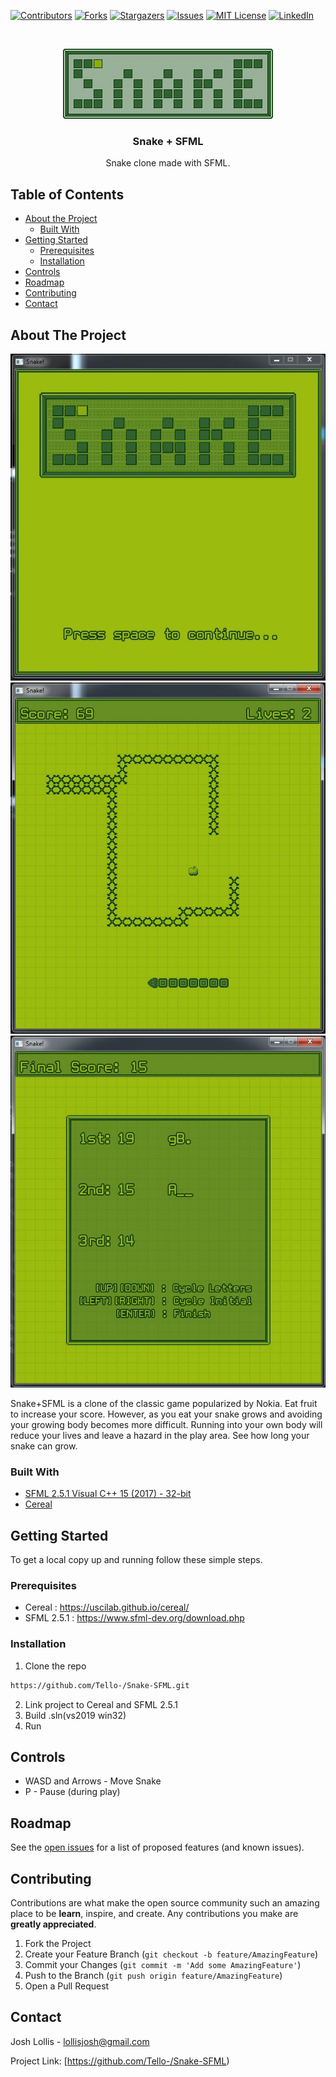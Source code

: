 <!-- PROJECT SHIELDS -->
<!--
*** I'm using markdown "reference style" links for readability.
*** Reference links are enclosed in brackets [ ] instead of parentheses ( ).
*** See the bottom of this document for the declaration of the reference variables
*** for contributors-url, forks-url, etc. This is an optional, concise syntax you may use.
*** https://www.markdownguide.org/basic-syntax/#reference-style-links
-->
[![Contributors][contributors-shield]][contributors-url]
[![Forks][forks-shield]][forks-url]
[![Stargazers][stars-shield]][stars-url]
[![Issues][issues-shield]][issues-url]
[![MIT License][license-shield]][license-url]
[![LinkedIn][linkedin-shield]][linkedin-url]



<!-- PROJECT LOGO -->
<br />
<p align="center">
  <a href="https://github.com/Tello-/Snake-SFML">
    <img src="https://github.com/Tello-/Snake-SFML/blob/master/Snake/Snake_Logo.png" alt="Logo" width="336" height="112 ">
  </a>

  <h3 align="center">Snake + SFML</h3>

  <p align="center">
    Snake clone made with SFML.    
</p>



<!-- TABLE OF CONTENTS -->
## Table of Contents

* [About the Project](#about-the-project)
  * [Built With](#built-with)
* [Getting Started](#getting-started)
  * [Prerequisites](#prerequisites)
  * [Installation](#installation)
* [Controls](#controls)
* [Roadmap](#roadmap)
* [Contributing](#contributing)
* [Contact](#contact)



<!-- ABOUT THE PROJECT -->
## About The Project

![Snake+SFML][product-screenshot]
![Snake+SFML][product-screenshot2]
![Snake+SFML][product-screenshot3]

Snake+SFML is a clone of the classic game popularized by Nokia. Eat fruit to increase your score. However, as you eat your snake grows and avoiding your growing body becomes more difficult. Running into your own body will reduce your lives and leave a hazard in the play area. See how long your snake can grow.


### Built With

* [SFML 2.5.1 Visual C++ 15 (2017) - 32-bit](https://www.sfml-dev.org/download/sfml/2.5.1/)
* [Cereal](https://github.com/USCiLab/cereal.git)



<!-- GETTING STARTED -->
## Getting Started

To get a local copy up and running follow these simple steps.

### Prerequisites

* Cereal : https://uscilab.github.io/cereal/
* SFML 2.5.1 : https://www.sfml-dev.org/download.php

### Installation
 
1. Clone the repo
```sh
https://github.com/Tello-/Snake-SFML.git
```
2. Link project to Cereal and SFML 2.5.1 
3. Build .sln(vs2019 win32)
4. Run

<!-- CONTROLS -->
## Controls
* WASD and Arrows - Move Snake
* P - Pause (during play)

<!-- ROADMAP -->
## Roadmap

See the [open issues](https://github.com/Tello-/Snake-SFML/issues) for a list of proposed features (and known issues).



<!-- CONTRIBUTING -->
## Contributing

Contributions are what make the open source community such an amazing place to be **learn**, inspire, and create. Any contributions you make are **greatly appreciated**.

1. Fork the Project
2. Create your Feature Branch (`git checkout -b feature/AmazingFeature`)
3. Commit your Changes (`git commit -m 'Add some AmazingFeature'`)
4. Push to the Branch (`git push origin feature/AmazingFeature`)
5. Open a Pull Request



<!-- CONTACT -->
## Contact

Josh Lollis - lollisjosh@gmail.com

Project Link: [https://github.com/Tello-/Snake-SFML)



<!-- MARKDOWN LINKS & IMAGES -->
<!-- https://www.markdownguide.org/basic-syntax/#reference-style-links -->
[contributors-shield]: https://img.shields.io/github/contributors/Tello-/Snake.svg?style=flat-square
[contributors-url]: https://github.com/Tello-/Snake/graphs/contributors
[forks-shield]: https://img.shields.io/github/forks/Tello-/Snake.svg?style=flat-square
[forks-url]: https://github.com/Tello-/Snake/network/members
[stars-shield]: https://img.shields.io/github/stars/Tello-/Snake.svg?style=flat-square
[stars-url]: https://github.com/Tello-/Snake/stargazers
[issues-shield]: https://img.shields.io/github/issues/Tello-/Snake.svg?style=flat-square
[issues-url]: https://github.com/Tello-/Snake/issues
[license-shield]: https://img.shields.io/github/license/Tello-/Snake.svg?style=flat-square
[license-url]: https://github.com/Tello-/Snake/master/LICENSE.txt
[linkedin-shield]: https://img.shields.io/badge/-LinkedIn-black.svg?style=flat-square&logo=linkedin&colorB=555
[linkedin-url]: https://linkedin.com/in/lollisjosh
[product-screenshot]: https://github.com/Tello-/Snake-SFML/blob/master/Screenshots/TitleScreen.JPG
[product-screenshot2]: https://github.com/Tello-/Snake-SFML/blob/master/Screenshots/Bones2.JPG
[product-screenshot3]:https://github.com/Tello-/Snake-SFML/blob/master/Screenshots/HighScoreScreen.JPG
